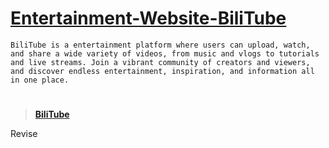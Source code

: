 # [Entertainment-Website-BiliTube](https://fierrez.github.io/Entertainment-Website-FP/)
    BiliTube is a entertainment platform where users can upload, watch, and share a wide variety of videos, from music and vlogs to tutorials and live streams. Join a vibrant community of creators and viewers, and discover endless entertainment, inspiration, and information all in one place.


# 
>**[BiliTube](https://fierrez.github.io/Entertainment-Website-FP/)**

Revise